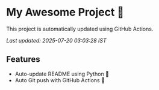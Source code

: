 # My Awesome Project 🚀

This project is automatically updated using GitHub Actions.

_Last updated: 2025-07-20 03:03:28 IST_

## Features
- Auto-update README using Python 🐍
- Auto Git push with GitHub Actions 🤖
